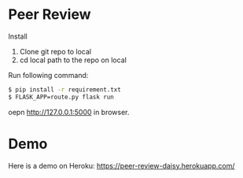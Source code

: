 # Peer Review
Install
1. Clone git repo to local
2. cd local path to the repo on local

Run following command:  
 ```sh
$ pip install -r requirement.txt
$ FLASK_APP=route.py flask run
```
oepn http://127.0.0.1:5000 in browser.

# Demo
Here is a demo on Heroku: https://peer-review-daisy.herokuapp.com/


